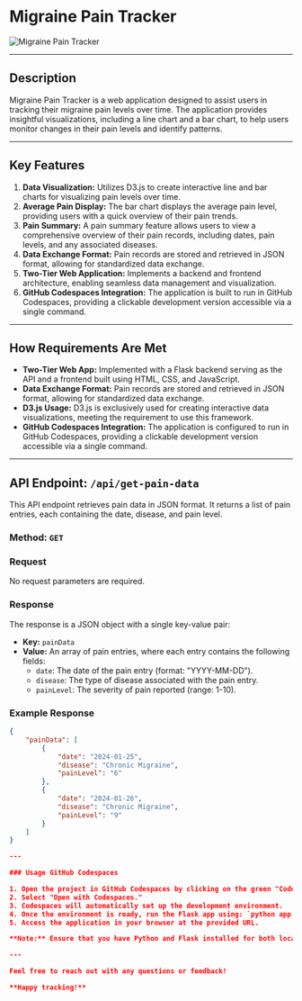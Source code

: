 # Migraine Pain Tracker

![Migraine Pain Tracker](migraine_pain_tracker.png)

---

## Description

Migraine Pain Tracker is a web application designed to assist users in tracking their migraine pain levels over time. The application provides insightful visualizations, including a line chart and a bar chart, to help users monitor changes in their pain levels and identify patterns.

---

## Key Features

1. **Data Visualization:** Utilizes D3.js to create interactive line and bar charts for visualizing pain levels over time.
2. **Average Pain Display:** The bar chart displays the average pain level, providing users with a quick overview of their pain trends.
3. **Pain Summary:** A pain summary feature allows users to view a comprehensive overview of their pain records, including dates, pain levels, and any associated diseases.
4. **Data Exchange Format:** Pain records are stored and retrieved in JSON format, allowing for standardized data exchange.
5. **Two-Tier Web Application:** Implements a backend and frontend architecture, enabling seamless data management and visualization.
6. **GitHub Codespaces Integration:** The application is built to run in GitHub Codespaces, providing a clickable development version accessible via a single command.

---

## How Requirements Are Met

- **Two-Tier Web App:** Implemented with a Flask backend serving as the API and a frontend built using HTML, CSS, and JavaScript.
- **Data Exchange Format:** Pain records are stored and retrieved in JSON format, allowing for standardized data exchange.
- **D3.js Usage:** D3.js is exclusively used for creating interactive data visualizations, meeting the requirement to use this framework.
- **GitHub Codespaces Integration:** The application is configured to run in GitHub Codespaces, providing a clickable development version accessible via a single command.

---

## API Endpoint: `/api/get-pain-data`

This API endpoint retrieves pain data in JSON format. It returns a list of pain entries, each containing the date, disease, and pain level.

### Method: `GET`

### Request

No request parameters are required. 

### Response

The response is a JSON object with a single key-value pair:

- **Key:** `painData`
- **Value:** An array of pain entries, where each entry contains the following fields:
  - `date`: The date of the pain entry (format: "YYYY-MM-DD").
  - `disease`: The type of disease associated with the pain entry.
  - `painLevel`: The severity of pain reported (range: 1-10).

### Example Response

```json
{
    "painData": [
        {
            "date": "2024-01-25",
            "disease": "Chronic Migraine",
            "painLevel": "6"
        },
        {
            "date": "2024-01-26",
            "disease": "Chronic Migraine",
            "painLevel": "9"
        }
    ]
}

---

### Usage GitHub Codespaces

1. Open the project in GitHub Codespaces by clicking on the green "Code" button.
2. Select "Open with Codespaces."
3. Codespaces will automatically set up the development environment.
4. Once the environment is ready, run the Flask app using: `python app.py`.
5. Access the application in your browser at the provided URL.

**Note:** Ensure that you have Python and Flask installed for both local and GitHub Codespaces development.

---

Feel free to reach out with any questions or feedback!

**Happy tracking!**
